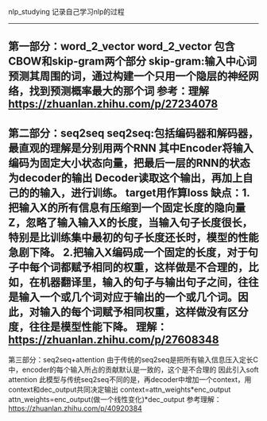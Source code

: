 nlp_studying
记录自己学习nlp的过程


--------------------------------------------------------------------
第一部分：word_2_vector
word_2_vector 包含CBOW和skip-gram两个部分
skip-gram:输入中心词预测其周围的词，通过构建一个只用一个隐层的神经网络，找到预测概率最大的那个词
参考：理解 https://zhuanlan.zhihu.com/p/27234078
-------------------------------------------------------------------
第二部分：seq2seq
seq2seq:包括编码器和解码器，最直观的理解是分别用两个RNN
其中Encoder将输入编码为固定大小状态向量，把最后一层的RNN的状态为decoder的输出
Decoder读取这个输出，再加上自己的的输入，进行训练。
target用作算loss
缺点：1.把输入X的所有信息有压缩到一个固定长度的隐向量Z，忽略了输入输入X的长度，当输入句子长度很长，特别是比训练集中最初的句子长度还长时，模型的性能急剧下降。
      2.把输入X编码成一个固定的长度，对于句子中每个词都赋予相同的权重，这样做是不合理的，比如，在机器翻译里，输入的句子与输出句子之间，往往是输入一个或几个词对应于输出的一个或几个词。因此，对输入的每个词赋予相同权重，这样做没有区分度，往往是模型性能下降。
理解：https://zhuanlan.zhihu.com/p/27608348
-------------------------------------------------------------------
第三部分：seq2seq+attention
由于传统的seq2seq是把所有输入信息压入定长C中，encoder的每个输入所占的贡献默认是一致的，这个是不合理的
因此引入soft attention
此模型与传统seq2seq不同的是，再decoder中增加一个context，用context和dec_output共同决定输出
context=attn_weights*enc_output
attn_weights=enc_output(做一个线性变化)*dec_output
参考理解：https://zhuanlan.zhihu.com/p/40920384
